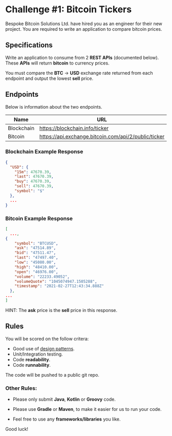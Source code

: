 # Challenge #1: Bitcoin Tickers

Bespoke Bitcoin Solutions Ltd. have hired you as an engineer for their new project. You are required to write an
application to compare bitcoin prices.

## Specifications

Write an application to consume from 2 **REST APIs** (documented below). 
These **APIs** will return **bitcoin** to currency prices.

You must compare the **BTC** -> **USD** exchange rate returned from each endpoint and output the lowest **sell** price.

## Endpoints

Below is information about the two endpoints.

Name       | URL                                                  | 
-----------|------------------------------------------------------|
Blockchain | https://blockchain.info/ticker                       | 
Bitcoin    | https://api.exchange.bitcoin.com/api/2/public/ticker |

### Blockchain Example Response

```json
{
  "USD": {
    "15m": 47670.39,
    "last": 47670.39,
    "buy": 47670.39,
    "sell": 47670.39,
    "symbol": "$"
  },
  ...
}
```

### Bitcoin Example Response
```json
[
  ...,
{
    "symbol": "BTCUSD",
    "ask": "47514.89",
    "bid": "47511.47",
    "last": "47497.40",
    "low": "45080.00",
    "high": "48410.00",
    "open": "46976.00",
    "volume": "22233.49052",
    "volumeQuote": "1045074947.1505288",
    "timestamp": "2021-02-27T12:43:34.888Z"
  },
...
]
```

HINT: The **ask** price is the **sell** price in this response.

## Rules

You will be scored on the follow critera:

- Good use of [design patterns](https://sourcemaking.com/design_patterns).
- Unit/Integration testing.
- Code **readability**.
- Code **runnability**.

The code will be pushed to a public git repo. 

### Other Rules:

- Please only submit **Java**, **Kotlin** or **Groovy** code. 

- Please use **Gradle** or **Maven**, to make it easier for us to run your code.

- Feel free to use any **frameworks/libraries** you like.


Good luck!